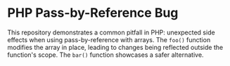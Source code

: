 # PHP Pass-by-Reference Bug

This repository demonstrates a common pitfall in PHP: unexpected side effects when using pass-by-reference with arrays. The `foo()` function modifies the array in place, leading to changes being reflected outside the function's scope.  The `bar()` function showcases a safer alternative.